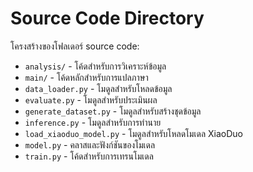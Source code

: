 # Source Code Directory

โครงสร้างของโฟลเดอร์ source code:

- `analysis/` - โค้ดสำหรับการวิเคราะห์ข้อมูล
- `main/` - โค้ดหลักสำหรับการแปลภาษา
- `data_loader.py` - โมดูลสำหรับโหลดข้อมูล
- `evaluate.py` - โมดูลสำหรับประเมินผล
- `generate_dataset.py` - โมดูลสำหรับสร้างชุดข้อมูล
- `inference.py` - โมดูลสำหรับการทำนาย
- `load_xiaoduo_model.py` - โมดูลสำหรับโหลดโมเดล XiaoDuo
- `model.py` - คลาสและฟังก์ชันของโมเดล
- `train.py` - โค้ดสำหรับการเทรนโมเดล